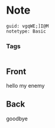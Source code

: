 # Note
```
guid: vgqWE;]I@M
notetype: Basic
```

### Tags
```
```

## Front
hello my enemy

## Back
goodbye
